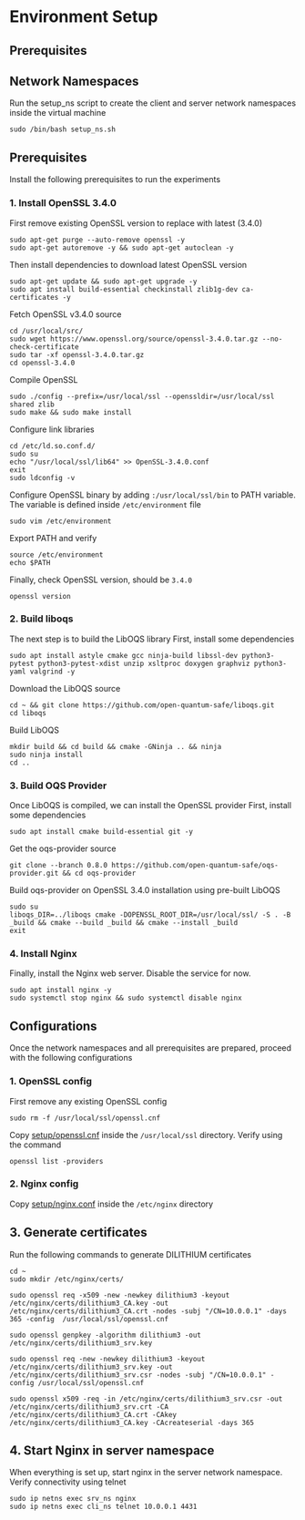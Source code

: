 # Environment Setup

## Prerequisites 

## Network Namespaces
Run the setup_ns script to create the client and server network namespaces inside the virtual machine 
```
sudo /bin/bash setup_ns.sh 
```

## Prerequisites
Install the following prerequisites to run the experiments
### 1. Install OpenSSL 3.4.0
First remove existing OpenSSL version to replace with latest (3.4.0)
```
sudo apt-get purge --auto-remove openssl -y
sudo apt-get autoremove -y && sudo apt-get autoclean -y
```

Then install dependencies to download latest OpenSSL version
```
sudo apt-get update && sudo apt-get upgrade -y
sudo apt install build-essential checkinstall zlib1g-dev ca-certificates -y
```

Fetch OpenSSL v3.4.0 source
```
cd /usr/local/src/
sudo wget https://www.openssl.org/source/openssl-3.4.0.tar.gz --no-check-certificate
sudo tar -xf openssl-3.4.0.tar.gz
cd openssl-3.4.0
```

Compile OpenSSL
```
sudo ./config --prefix=/usr/local/ssl --openssldir=/usr/local/ssl shared zlib
sudo make && sudo make install
```

Configure link libraries
```
cd /etc/ld.so.conf.d/
sudo su
echo "/usr/local/ssl/lib64" >> OpenSSL-3.4.0.conf
exit
sudo ldconfig -v
```

Configure OpenSSL binary by adding `:/usr/local/ssl/bin` to PATH variable. The variable is defined inside `/etc/environment` file
```
sudo vim /etc/environment 
```
Export PATH and verify
```
source /etc/environment
echo $PATH
```
Finally, check OpenSSL version, should be `3.4.0`
```
openssl version 
```

### 2. Build liboqs
The next step is to build the LibOQS library 
First, install some dependencies
```
sudo apt install astyle cmake gcc ninja-build libssl-dev python3-pytest python3-pytest-xdist unzip xsltproc doxygen graphviz python3-yaml valgrind -y
```

Download the LibOQS source
```
cd ~ && git clone https://github.com/open-quantum-safe/liboqs.git 
cd liboqs
```

Build LibOQS
```
mkdir build && cd build && cmake -GNinja .. && ninja
sudo ninja install 
cd ..
```

### 3. Build OQS Provider
Once LibOQS is compiled, we can install the OpenSSL provider
First, install some dependencies
```
sudo apt install cmake build-essential git -y
```

Get the oqs-provider source
```
git clone --branch 0.8.0 https://github.com/open-quantum-safe/oqs-provider.git && cd oqs-provider
```

Build oqs-provider on OpenSSL 3.4.0 installation using pre-built LibOQS
```
sudo su
liboqs_DIR=../liboqs cmake -DOPENSSL_ROOT_DIR=/usr/local/ssl/ -S . -B _build && cmake --build _build && cmake --install _build 
exit
```

### 4. Install Nginx
Finally, install the Nginx web server. Disable the service for now. 
```
sudo apt install nginx -y
sudo systemctl stop nginx && sudo systemctl disable nginx
```

## Configurations 
Once the network namespaces and all prerequisites are prepared, proceed with the following configurations
### 1. OpenSSL config
First remove any existing OpenSSL config
``` 
sudo rm -f /usr/local/ssl/openssl.cnf
```
Copy [setup/openssl.cnf](./openssl.cnf) inside the `/usr/local/ssl` directory. Verify using the command
```
openssl list -providers
```

### 2. Nginx config
Copy [setup/nginx.conf](./nginx.conf) inside the `/etc/nginx` directory


## 3. Generate certificates 
Run the following commands to generate DILITHIUM certificates 
```
cd ~
sudo mkdir /etc/nginx/certs/

sudo openssl req -x509 -new -newkey dilithium3 -keyout /etc/nginx/certs/dilithium3_CA.key -out /etc/nginx/certs/dilithium3_CA.crt -nodes -subj "/CN=10.0.0.1" -days 365 -config  /usr/local/ssl/openssl.cnf

sudo openssl genpkey -algorithm dilithium3 -out /etc/nginx/certs/dilithium3_srv.key

sudo openssl req -new -newkey dilithium3 -keyout /etc/nginx/certs/dilithium3_srv.key -out /etc/nginx/certs/dilithium3_srv.csr -nodes -subj "/CN=10.0.0.1" -config /usr/local/ssl/openssl.cnf

sudo openssl x509 -req -in /etc/nginx/certs/dilithium3_srv.csr -out /etc/nginx/certs/dilithium3_srv.crt -CA /etc/nginx/certs/dilithium3_CA.crt -CAkey /etc/nginx/certs/dilithium3_CA.key -CAcreateserial -days 365
```

## 4. Start Nginx in server namespace 
When everything is set up, start nginx in the server network namespace. Verify connectivity using telnet
```
sudo ip netns exec srv_ns nginx 
sudo ip netns exec cli_ns telnet 10.0.0.1 4431
```
